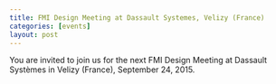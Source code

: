 ```yaml
---
title: FMI Design Meeting at Dassault Systemes, Velizy (France)
categories: [events]
layout: post
---
```


You are invited to join us for the next FMI Design Meeting at Dassault Systèmes in Velizy (France), September 24, 2015.
